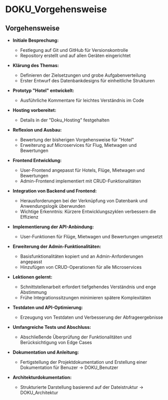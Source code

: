 # DOKU_Vorgehensweise

## Vorgehensweise

- **Initiale Besprechung:**
  - Festlegung auf Git und GitHub für Versionskontrolle
  - Repository erstellt und auf allen Geräten eingerichtet

- **Klärung des Themas:**
  - Definieren der Zielsetzungen und grobe Aufgabenverteilung
  - Erster Entwurf des Datenbankdesigns für einheitliche Strukturen

- **Prototyp "Hotel" entwickelt:**
  - Ausführliche Kommentare für leichtes Verständnis im Code

- **Hosting vorbereitet:**
  - Details in der "Doku_Hosting" festgehalten

- **Reflexion und Ausbau:**
  - Bewertung der bisherigen Vorgehensweise für "Hotel"
  - Erweiterung auf Microservices für Flug, Mietwagen und Bewertungen

- **Frontend Entwicklung:**
  - User-Frontend angepasst für Hotels, Flüge, Mietwagen und Bewertungen
  - Admin-Frontend implementiert mit CRUD-Funktionalitäten

- **Integration von Backend und Frontend:**
  - Herausforderungen bei der Verknüpfung von Datenbank und Anwendungslogik überwunden
  - Wichtige Erkenntnis: Kürzere Entwicklungszyklen verbessern die Effizienz

- **Implementierung der API-Anbindung:**
  - User-Funktionen für Flüge, Mietwagen und Bewertungen umgesetzt

- **Erweiterung der Admin-Funktionalitäten:**
  - Basisfunktionalitäten kopiert und an Admin-Anforderungen angepasst
  - Hinzufügen von CRUD-Operationen für alle Microservices

- **Lektionen gelernt:**
  - Schnittstellenarbeit erfordert tiefgehendes Verständnis und enge Abstimmung
  - Frühe Integrationssitzungen minimieren spätere Komplexitäten

- **Testdaten und API-Optimierung:**
  - Erzeugung von Testdaten und Verbesserung der Abfrageergebnisse

- **Umfangreiche Tests und Abschluss:**
  - Abschließende Überprüfung der Funktionalitäten und Berücksichtigung von Edge Cases

- **Dokumentation und Anleitung:**
  - Fertigstellung der Projektdokumentation und Erstellung einer Dokumentation für Benuzer -> DOKU_Benutzer

- **Architekturdokumentation:**
  - Strukturierte Darstellung basierend auf der Dateistruktur -> DOKU_Architektur
